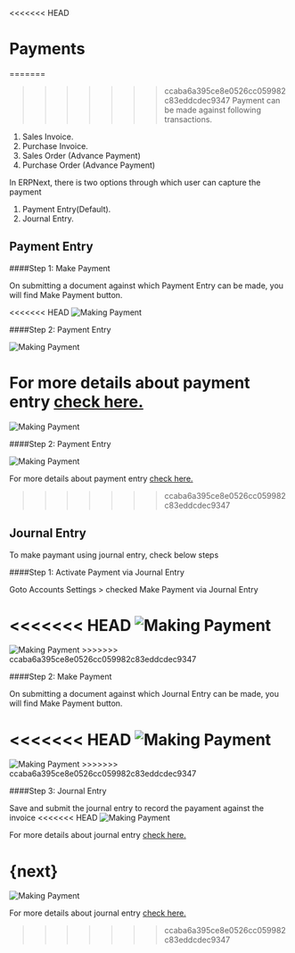 <<<<<<< HEAD
# Payments

=======
>>>>>>> ccaba6a395ce8e0526cc059982c83eddcdec9347
Payment can be made against following transactions.

  1. Sales Invoice.
  2. Purchase Invoice.
  3. Sales Order (Advance Payment)
  4. Purchase Order (Advance Payment)
  
In ERPNext, there is two options through which user can capture the payment

  1. Payment Entry(Default).
  2. Journal Entry.
  
## Payment Entry

####Step 1: Make Payment

On submitting a document against which Payment Entry can be made, you will find Make Payment button.

<<<<<<< HEAD
<img class="screenshot" alt="Making Payment" src="/docs/assets/img/accounts/payment-entry-1.png">

####Step 2: Payment Entry

<img class="screenshot" alt="Making Payment" src="/docs/assets/img/accounts/payment-entry-9.png">

For more details about payment entry [check here.](/docs/user/manual/en/accounts/payment-entry)
=======
<img class="screenshot" alt="Making Payment" src="{{docs_base_url}}/assets/img/accounts/payment-entry-1.png">

####Step 2: Payment Entry

<img class="screenshot" alt="Making Payment" src="{{docs_base_url}}/assets/img/accounts/payment-entry-9.png">

For more details about payment entry [check here.](https://frappe.github.io/erpnext/user/manual/en/accounts/payment-entry)
>>>>>>> ccaba6a395ce8e0526cc059982c83eddcdec9347

## Journal Entry

To make paymant using journal entry, check below steps

####Step 1: Activate Payment via Journal Entry

Goto Accounts Settings > checked Make Payment via Journal Entry

<<<<<<< HEAD
<img class="screenshot" alt="Making Payment" src="/docs/assets/img/accounts/account-settings.png">
=======
<img class="screenshot" alt="Making Payment" src="{{docs_base_url}}/assets/img/accounts/account-settings.png">
>>>>>>> ccaba6a395ce8e0526cc059982c83eddcdec9347

####Step 2: Make Payment

On submitting a document against which Journal Entry can be made, you will find Make Payment button.

<<<<<<< HEAD
<img class="screenshot" alt="Making Payment" src="/docs/assets/img/accounts/payment-entry-1.png">
=======
<img class="screenshot" alt="Making Payment" src="{{docs_base_url}}/assets/img/accounts/payment-entry-1.png">
>>>>>>> ccaba6a395ce8e0526cc059982c83eddcdec9347

####Step 3: Journal Entry

Save and submit the journal entry to record the payament against the invoice
<<<<<<< HEAD
<img class="screenshot" alt="Making Payment" src="/docs/assets/img/accounts/journal-entry.png">

For more details about journal entry [check here.](/docs/user/manual/en/accounts/journal-entry)

{next}
=======
<img class="screenshot" alt="Making Payment" src="{{docs_base_url}}/assets/img/accounts/journal-entry.png">

For more details about journal entry [check here.](https://frappe.github.io/erpnext/user/manual/en/accounts/journal-entry)
>>>>>>> ccaba6a395ce8e0526cc059982c83eddcdec9347
